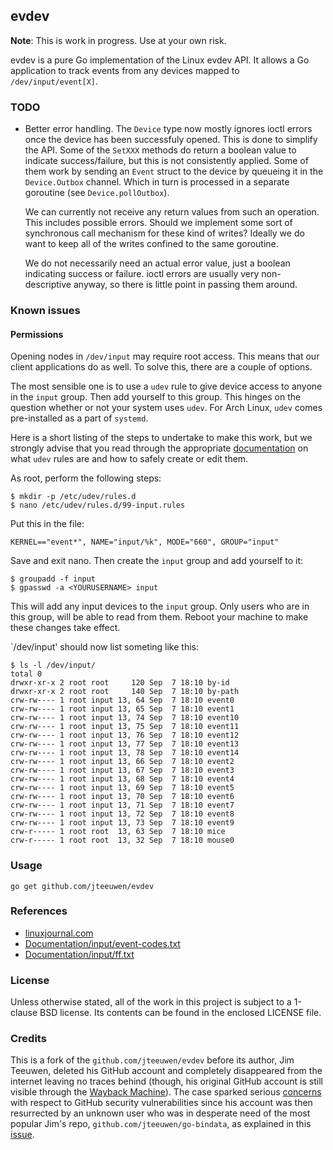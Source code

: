 ## evdev

**Note**: This is work in progress. Use at your own risk.

evdev is a pure Go implementation of the Linux evdev API.
It allows a Go application to track events from any devices
mapped to `/dev/input/event[X]`.


### TODO

* Better error handling. The `Device` type now mostly ignores
  ioctl errors once the device has been successfuly opened.
  This is done to simplify the API. Some of the `SetXXX` methods
  do return a boolean value to indicate success/failure, but
  this is not consistently applied. Some of them work by
  sending an `Event` struct to the device by queueing it
  in the `Device.Outbox` channel. Which in turn is processed in
  a separate goroutine (see `Device.pollOutbox`).
  
  We can currently not receive any return values from such
  an operation. This includes possible errors. Should we
  implement some sort of synchronous call mechanism for
  these kind of writes? Ideally we do want to keep all
  of the writes confined to the same goroutine.
  
  We do not necessarily need an actual error value, just
  a boolean indicating success or failure.
  ioctl errors are usually very non-descriptive anyway,
  so there is little point in passing them around.


### Known issues

#### Permissions

Opening nodes in `/dev/input` may require root access. This means that
our client applications do as well. To solve this, there are a couple
of options.

The most sensible one is to use a `udev` rule to give device access
to anyone in the `input` group. Then add yourself to this group.
This hinges on the question whether or not your system uses `udev`.
For Arch Linux, `udev` comes pre-installed as a part of `systemd`.

Here is a short listing of the steps to undertake to make this work,
but we strongly advise that you read through the appropriate
[documentation](http://www.reactivated.net/writing_udev_rules.html)
on what `udev` rules are and how to safely create or edit them.

As root, perform the following steps:

	$ mkdir -p /etc/udev/rules.d
	$ nano /etc/udev/rules.d/99-input.rules

Put this in the file:

	KERNEL=="event*", NAME="input/%k", MODE="660", GROUP="input"

Save and exit nano. Then create the `input` group and add yourself to it:

	$ groupadd -f input
	$ gpasswd -a <YOURUSERNAME> input

This will add any input devices to the `input` group. Only users who are in
this group, will be able to read from them. Reboot your machine to make
these changes take effect.

`/dev/input' should now list someting like this:

	$ ls -l /dev/input/
	total 0
	drwxr-xr-x 2 root root     120 Sep  7 18:10 by-id
	drwxr-xr-x 2 root root     140 Sep  7 18:10 by-path
	crw-rw---- 1 root input 13, 64 Sep  7 18:10 event0
	crw-rw---- 1 root input 13, 65 Sep  7 18:10 event1
	crw-rw---- 1 root input 13, 74 Sep  7 18:10 event10
	crw-rw---- 1 root input 13, 75 Sep  7 18:10 event11
	crw-rw---- 1 root input 13, 76 Sep  7 18:10 event12
	crw-rw---- 1 root input 13, 77 Sep  7 18:10 event13
	crw-rw---- 1 root input 13, 78 Sep  7 18:10 event14
	crw-rw---- 1 root input 13, 66 Sep  7 18:10 event2
	crw-rw---- 1 root input 13, 67 Sep  7 18:10 event3
	crw-rw---- 1 root input 13, 68 Sep  7 18:10 event4
	crw-rw---- 1 root input 13, 69 Sep  7 18:10 event5
	crw-rw---- 1 root input 13, 70 Sep  7 18:10 event6
	crw-rw---- 1 root input 13, 71 Sep  7 18:10 event7
	crw-rw---- 1 root input 13, 72 Sep  7 18:10 event8
	crw-rw---- 1 root input 13, 73 Sep  7 18:10 event9
	crw-r----- 1 root root  13, 63 Sep  7 18:10 mice
	crw-r----- 1 root root  13, 32 Sep  7 18:10 mouse0


### Usage

    go get github.com/jteeuwen/evdev


### References

* [linuxjournal.com](http://www.linuxjournal.com/node/6429/print)
* [Documentation/input/event-codes.txt](https://www.kernel.org/doc/Documentation/input/event-codes.txt)
* [Documentation/input/ff.txt](https://www.kernel.org/doc/Documentation/input/ff.txt)


### License

Unless otherwise stated, all of the work in this project is subject to a
1-clause BSD license. Its contents can be found in the enclosed LICENSE file.

### Credits

This is a fork of the `github.com/jteeuwen/evdev` before its author, Jim Teeuwen, deleted his GitHub account and completely disappeared from the internet leaving no traces behind (though, his original GitHub account is still visible through the [Wayback Machine](https://web.archive.org/web/20150609210529/https://github.com/jteeuwen)). The case sparked serious [concerns](https://donatstudios.com/GithubsTotalSecurityFacepalm) with respect to GitHub security vulnerabilities since his account was then resurrected by an unknown user who was in desperate need of the most popular Jim's repo, `github.com/jteeuwen/go-bindata`, as explained in this [issue](https://github.com/jteeuwen/go-bindata/issues/5).
